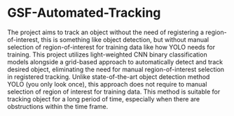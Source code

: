 # GSF-Automated-Tracking
The project aims to track an object without the need of registering a region-of-interest, this is something like object detection, but without manual selection of region-of-interest for training data like how YOLO needs for training. This project utilizes light-weighted CNN binary classification models alongside a grid-based approach to automatically detect and track desired object, eliminating the need for manual region-of-interest selection in registered tracking. Unlike state-of-the-art object detection method YOLO (you only look once), this approach does not require to manual selection of region of interest for training data. This method is suitable for tracking object for a long period of time, especially when there are obstructions within the time frame.
